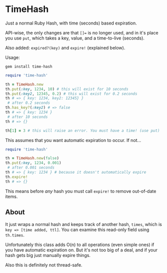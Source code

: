 TimeHash
========

Just a normal Ruby Hash, with time (seconds) based expiration.

API-wise, the only changes are that `[]=` is no longer used, and in it's place
you use `put`, which takes a key, value, and a time-to-live (seconds).

Also added: `expired?(key)` and `expire!` (explained below).

Usage:

~~~
gem install time-hash
~~~

~~~ruby
require 'time-hash'

th = TimeHash.new
th.put(:key, 1234, 10) # this will exist for 10 seconds
th.put(:key2, 12345, 0.2) # this will exist for 0.2 seconds
th # => { key: 1234, key2: 12345} }
 # after 0.2 seconds
th.has_key?(:key2) # => false
th # => { key: 1234 }
 # after 10 seconds
th # => {}

th[1] = 3 # this will raise an error. You must have a time! (use put)

~~~

This assumes that you want automatic expiration to occur. If not...

~~~ruby
require 'time-hash'

th = TimeHash.new(false)
th.put(:key, 1234, 0.001)
 # after 0.001 seconds
th # => { key: 1234 } # because it doesn't automatically expire
th.expire!
th # => {}
~~~

This means before *any* hash you must call `expire!` to remove out-of-date items.

About
-----

It just wraps a normal hash and keeps track of another hash, `times`, which is `key => [time added, ttl]`.
You can examine this read-only field using `th.times`.

Unfortunately this class adds O(n) to all operations (even simple ones) if you have automatic expiration on. But it's not too big of a deal, and if your hash gets big just manually expire things.

Also this is definitely not thread-safe.


